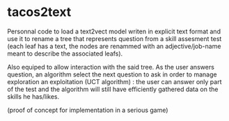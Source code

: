 # tacos2text

Personnal code to load a text2vect model writen in explicit text format and use it to rename a tree that represents question from a skill assesment test (each leaf has a text, the nodes are renammed with an adjective/job-name meant to describe the associated leafs).

Also equiped to allow interaction with the said tree. As the user answers question, an algorithm select the next question to ask in order to manage exploration an exploitation (UCT algorithm) : the user can answer only part of the test and the algorithm will still have efficiently gathered data on the skills he has/likes.

(proof of concept for implementation in a serious game)
